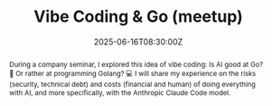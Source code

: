 ---
title: Vibe Coding & Go (meetup)

event: Meetup Golang Lyon
event_url: https://www.meetup.com/golang-lyon/events/308083715/

location: Lyon (Meetup Golang Lyon)
address:
  street: Bedrock Streaming, 76 avenue Tony Garnier (Bât. 2)
  city: Lyon
  region: Auvergne-Rhone-Alpes
  postcode: '69007'
  country: France

summary: Meetup, Vibe Coding & Go
abstract: "During a company seminar, I explored this idea of vibe coding: Is AI good at Go? 🎲 Or rather at programming Golang? 💻 
 
I will share my experience on the risks (security, technical debt) and costs (financial and human) of doing everything with AI, and more specifically, with the Anthropic Claude Code model."

date: "2025-06-16T08:30:00Z"
date_end: "2025-06-16T18:30:00Z"
all_day: false

publishDate: "2025-01-01T00:00:00Z"

authors: [David Aparicio]
tags: [Go, AI, Artifical Intelligence, LLM, Anthropic, Claude Code]

featured: false

image:
  caption: 'Image credit: [**Unsplash**](https://unsplash.com/photos/people-playing-arcade-games-ihb1YmHlpuQ)'
  focal_point: Right

links:
- icon: binoculars
  icon_pack: fas
  name: Description
  url: https://www.meetup.com/golang-lyon/events/308083715/
- icon: comments
  icon_pack: fas
  name: Feedback
  url: https://openfeedback.io/UMu6vQC6L5I6uvt1BNkJ/2024-12-03/iA5dvPuRys9m1KOmHzfS
url_code: ""
url_pdf: ""
url_slides: "talks/Lyon2025_Go_gojira.pdf"
url_video: ""

slides: ""
projects: []
---